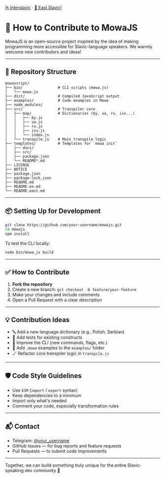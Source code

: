 [[🌀 Interslavic](../07_contribute.md) · [🌲 East Slavic](../east/07_contribute.md)]

# 🤝 How to Contribute to MowaJS

MowaJS is an open-source project inspired by the idea of making programming more accessible for Slavic-language speakers. We warmly welcome new contributors and ideas!

---

## 📁 Repository Structure

```
mowascript/
├── bin/                # CLI scripts (mowa.js)
│   └── mowa.js
├── dist/               # Compiled JavaScript output
├── examples/           # Code examples in Mowa
├── node_modules/
├── src/                # Transpiler core
│   ├── map/            # Dictionaries (by, ua, ru, isv...)
│   │   ├── by.js
│   │   ├── ua.js
│   │   ├── ru.js
│   │   ├── isv.js
│   │   └── index.js
│   └── transpile.js    # Main transpile logic
├── templates/          # Templates for `mowa init`
│   ├── docs/
│   ├── src/
│   ├── package.json
│   └── README*.md
├── LICENSE
├── NOTICE
├── package.json
├── package-lock.json
├── README.md
├── README.en.md
└── README.east.md
```

---

## 📦 Setting Up for Development

```bash
git clone https://github.com/your-username/mowajs.git
cd mowajs
npm install
```

To test the CLI locally:
```bash
node bin/mowa.js build
```

---

## ✅ How to Contribute

1. **Fork the repository**
2. Create a new branch: `git checkout -b feature/your-feature`
3. Make your changes and include comments
4. Open a Pull Request with a clear description

---

## 💡 Contribution Ideas

- 🔤 Add a new language dictionary (e.g., Polish, Serbian)
- 🧪 Add tests for existing constructs
- 🧱 Improve the CLI (new commands, flags, etc.)
- 📘 Add `.mowa` examples to the `examples/` folder
- 🪄 Refactor core transpiler logic in `transpile.js`

---

## 🛡 Code Style Guidelines

- Use `ESM` (`import` / `export` syntax)
- Keep dependencies to a minimum
- Import only what's needed
- Comment your code, especially transformation rules

---

## 📬 Contact

- Telegram: [@your_username](https://t.me/your_username)
- GitHub Issues — for bug reports and feature requests
- Pull Requests — to submit code improvements

---

Together, we can build something truly unique for the entire Slavic-speaking dev community 💙

